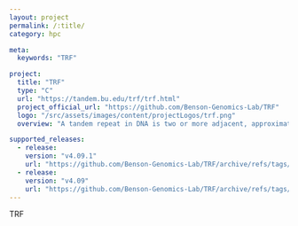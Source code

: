 ```yaml
---
layout: project
permalink: /:title/
category: hpc

meta:
  keywords: "TRF"

project:
  title: "TRF"
  type: "C"
  url: "https://tandem.bu.edu/trf/trf.html"
  project_official_url: "https://github.com/Benson-Genomics-Lab/TRF"
  logo: "/src/assets/images/content/projectLogos/trf.png"
  overview: "A tandem repeat in DNA is two or more adjacent, approximate copies of a pattern of nucleotides. Tandem Repeats Finder is a program to locate and display tandem repeats in DNA sequences."

supported_releases:
  - release:
    version: "v4.09.1"
    url: "https://github.com/Benson-Genomics-Lab/TRF/archive/refs/tags/v4.09.1.tar.gz"
  - release:
    version: "v4.09"
    url: "https://github.com/Benson-Genomics-Lab/TRF/archive/refs/tags/v4.09.tar.gz"
---
```


<p>TRF</p>
